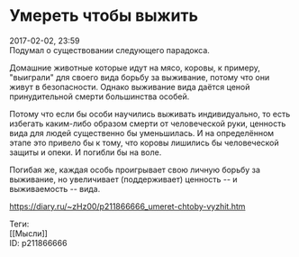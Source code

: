 Умереть чтобы выжить
=====================

   
 2017-02-02, 23:59   
  Подумал о существовании следующего парадокса.   
   
 Домашние животные которые идут на мясо, коровы, к примеру, "выиграли" для своего вида борьбу за выживание, потому что они живут в безопасности. Однако выживание вида даётся ценой принудительной смерти большинства особей.   
   
 Потому что если бы особи научились выживать индивидуально, то есть избегать каким-либо образом смерти от человеческой руки, ценность вида для людей существенно бы уменьшилась. И на определённом этапе это привело бы к тому, что коровы лишились бы человеческой защиты и опеки. И погибли бы на воле.   
   
 Погибая же, каждая особь проигрывает свою личную борьбу за выживание, но увеличивает (поддерживает) ценность -- и выживаемость -- вида.   
    
 <https://diary.ru/~zHz00/p211866666_umeret-chtoby-vyzhit.htm>   
   
 Теги:   
 [[Мысли]]   
 ID: p211866666